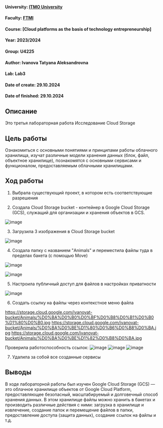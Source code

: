 #### University: [ITMO University](https://itmo.ru/ru/)
#### Faculty: [FTMI](https://ftmi.itmo.ru/)
#### Course: [Cloud platforms as the basis of technology entrepreneurship]
#### Year: 2023/2024
#### Group: U4225
#### Author: Ivanova Tatyana Aleksandrovna
#### Lab: Lab3
#### Date of create: 29.10.2024
#### Date of finished: 29.10.2024

## Описание
Это третья лабораторная работа Исследование Cloud Storage

## Цель работы
Ознакомиться с основными понятиями и принципами работы облачного хранилища, изучат различные модели хранения данных (блок, файл, объектное хранилище), познакомятся с основными сервисами и функционалом, предоставляемым облачными хранилищами.

## Ход работы

1. Выбрала существующий проект, в котором есть соответствующие разрешения
   
2. Создала Cloud Storage bucket - контейнер в Google Cloud Storage (GCS), служащий для организации и хранения объектов в GCS. 

![image](https://github.com/user-attachments/assets/aeaf2c00-b6fd-4b10-86bf-9a8037fdde96)

3. Загрузила 3 изображения в Cloud Storage bucket
   
![image](https://github.com/user-attachments/assets/ac6534dd-9aa0-4edc-9ca6-3fe1ee7a0f29)

4. Создала папку с названием "Animals" и переместила файлы туда в пределах бакета (с помощью Move)

![image](https://github.com/user-attachments/assets/29eeaf86-e8bc-451b-ab16-aed3aa600fc2)

![image](https://github.com/user-attachments/assets/95850041-8bbb-4413-93be-a7e37620de12)

5. Настроила публичный доступ для файлов в настройках приватности

![image](https://github.com/user-attachments/assets/b50a3ae8-5dc4-447c-962d-652ad29463aa)

6. Создать ссылку на файлы через контекстное меню файла

https://storage.cloud.google.com/ivanovat-bucket/Animals/%D0%BA%D0%B0%D0%BF%D0%B8%D0%B1%D0%B0%D1%80%D0%B0.jpg
https://storage.cloud.google.com/ivanovat-bucket/Animals/%D0%BA%D0%BE%D1%80%D0%B6%D0%B8%D0%BA.jpg
https://storage.cloud.google.com/ivanovat-bucket/Animals/%D0%BA%D0%BE%D1%82%D0%B8%D0%BA.jpg

Проверила работоспособность ссылок:
![image](https://github.com/user-attachments/assets/d4dc6cf9-3183-4b7c-9d68-1f0d62548902)
![image](https://github.com/user-attachments/assets/c3eeeb5e-2ac4-4884-90d0-dc6aa82b70ac)
![image](https://github.com/user-attachments/assets/615b62ef-5f3f-4579-9b5b-b7862289b88c)

7. Удалила за собой все созданные сервисы

## Выводы
В ходе лабораторной работы был изучен Google Cloud Storage (GCS) — это облачное хранилище объектов от Google Cloud Platform, предоставляющее безопасный, масштабируемый и долговечный способ хранения данных. В этом хранилище файлы можно хранить в бакетах и производить различные действия с ними: загрузка в хранилище и извлечение, создание папок и перемещение файлов в папки, предоставление доступа (защита данных), создание ссылок на файлы и т.д.
